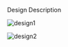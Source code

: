 Design Description

![design1](https://user-images.githubusercontent.com/35187384/110252805-6e228280-7f87-11eb-88cd-15a8439d3170.PNG)

![design2](https://user-images.githubusercontent.com/35187384/110252806-6ebb1900-7f87-11eb-8e65-44bc1b2e9867.PNG)
